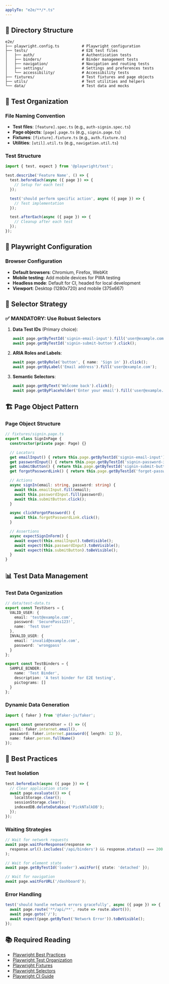 ```yaml
---
applyTo: "e2e/**/*.ts"
---
```


## 📁 Directory Structure

```
e2e/
├── playwright.config.ts          # Playwright configuration
├── tests/                        # E2E test files
│   ├── auth/                     # Authentication tests
│   ├── binders/                  # Binder management tests
│   ├── navigation/               # Navigation and routing tests
│   ├── settings/                 # Settings and preferences tests
│   └── accessibility/            # Accessibility tests
├── fixtures/                     # Test fixtures and page objects
├── utils/                        # Test utilities and helpers
└── data/                         # Test data and mocks
```

## 🎯 Test Organization

### File Naming Convention

- **Test files**: `[feature].spec.ts` (e.g., `auth-signin.spec.ts`)
- **Page objects**: `[page].page.ts` (e.g., `signin.page.ts`)
- **Fixtures**: `[fixture].fixture.ts` (e.g., `auth.fixture.ts`)
- **Utilities**: `[util].util.ts` (e.g., `navigation.util.ts`)

### Test Structure

```typescript
import { test, expect } from '@playwright/test';

test.describe('Feature Name', () => {
  test.beforeEach(async ({ page }) => {
    // Setup for each test
  });

  test('should perform specific action', async ({ page }) => {
    // Test implementation
  });

  test.afterEach(async ({ page }) => {
    // Cleanup after each test
  });
});
```

## 🔧 Playwright Configuration

### Browser Configuration

- **Default browsers**: Chromium, Firefox, WebKit
- **Mobile testing**: Add mobile devices for PWA testing
- **Headless mode**: Default for CI, headed for local development
- **Viewport**: Desktop (1280x720) and mobile (375x667)

## 🎪 Selector Strategy

### ✅ MANDATORY: Use Robust Selectors

1. **Data Test IDs** (Primary choice):
   ```typescript
   await page.getByTestId('signin-email-input').fill('user@example.com');
   await page.getByTestId('signin-submit-button').click();
   ```

2. **ARIA Roles and Labels**:
   ```typescript
   await page.getByRole('button', { name: 'Sign in' }).click();
   await page.getByLabel('Email address').fill('user@example.com');
   ```

3. **Semantic Selectors**:
   ```typescript
   await page.getByText('Welcome back').click();
   await page.getByPlaceholder('Enter your email').fill('user@example.com');
   ```

## 🏗️ Page Object Pattern

### Page Object Structure

```typescript
// fixtures/signin.page.ts
export class SignInPage {
  constructor(private page: Page) {}

  // Locators
  get emailInput() { return this.page.getByTestId('signin-email-input'); }
  get passwordInput() { return this.page.getByTestId('signin-password-input'); }
  get submitButton() { return this.page.getByTestId('signin-submit-button'); }
  get forgotPasswordLink() { return this.page.getByTestId('forgot-password-link'); }

  // Actions
  async signIn(email: string, password: string) {
    await this.emailInput.fill(email);
    await this.passwordInput.fill(password);
    await this.submitButton.click();
  }

  async clickForgotPassword() {
    await this.forgotPasswordLink.click();
  }

  // Assertions
  async expectSignInForm() {
    await expect(this.emailInput).toBeVisible();
    await expect(this.passwordInput).toBeVisible();
    await expect(this.submitButton).toBeVisible();
  }
}
```

## 📊 Test Data Management

### Test Data Organization

```typescript
// data/test-data.ts
export const TestUsers = {
  VALID_USER: {
    email: 'test@example.com',
    password: 'SecurePass123!',
    name: 'Test User'
  },
  INVALID_USER: {
    email: 'invalid@example.com',
    password: 'wrongpass'
  }
};

export const TestBinders = {
  SAMPLE_BINDER: {
    name: 'Test Binder',
    description: 'A test binder for E2E testing',
    pictograms: []
  }
};
```

### Dynamic Data Generation

```typescript
import { faker } from '@faker-js/faker';

export const generateUser = () => ({
  email: faker.internet.email(),
  password: faker.internet.password({ length: 12 }),
  name: faker.person.fullName()
});
```

## 📝 Best Practices

### Test Isolation

```typescript
test.beforeEach(async ({ page }) => {
  // Clear application state
  await page.evaluate(() => {
    localStorage.clear();
    sessionStorage.clear();
    indexedDB.deleteDatabase('PickNTalkDB');
  });
});
```

### Waiting Strategies

```typescript
// Wait for network requests
await page.waitForResponse(response => 
  response.url().includes('/api/binders') && response.status() === 200
);

// Wait for element state
await page.getByTestId('loader').waitFor({ state: 'detached' });

// Wait for navigation
await page.waitForURL('/dashboard');
```

### Error Handling

```typescript
test('should handle network errors gracefully', async ({ page }) => {
  await page.route('**/api/**', route => route.abort());
  await page.goto('/');
  await expect(page.getByText('Network Error')).toBeVisible();
});
```

## 📚 Required Reading

- [Playwright Best Practices](https://playwright.dev/docs/best-practices)
- [Playwright Test Organization](https://playwright.dev/docs/test-organization)
- [Playwright Fixtures](https://playwright.dev/docs/test-fixtures)
- [Playwright Selectors](https://playwright.dev/docs/selectors)
- [Playwright CI Guide](https://playwright.dev/docs/ci)
